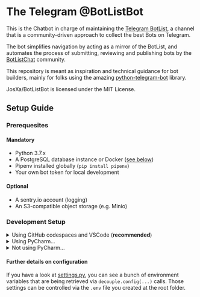 # The Telegram @BotListBot

This is the Chatbot in charge of maintaining the [Telegram BotList](https://t.me/botlist), a channel that is a community-driven approach to collect the best Bots on Telegram. 

The bot simplifies navigation by acting as a mirror of the BotList, and automates the process of submitting, reviewing and publishing bots by the [BotListChat](https://t.me/botlistchat) community.


This repository is meant as inspiration and technical guidance for bot builders, mainly for folks using the amazing [python-telegram-bot](https://python-telegram-bot.org/) library.

JosXa/BotListBot is licensed under the MIT License.


## Setup Guide

### Prerequesites

#### Mandatory

- Python 3.7.x
- A PostgreSQL database instance or Docker ([see below](#development-setup))
- Pipenv installed globally (`pip install pipenv`)
- Your own bot token for local development

#### Optional

- A sentry.io account (logging)
- An S3-compatible object storage (e.g. Minio)

### Development Setup

<details>
<summary>Using GitHub codespaces and VSCode (<b>recommended</b>)</summary>

<i>Recommended because it is the fastest option to get you started.</i>

1. On [GitHub Codespaces](https://github.com/codespaces), enter "`JosXa/BotListBot`" and create your dev container.
1. Modify the variables in `template.env` and save the file as just `.env` in the root folder of the checkout.
1. Run the project via `pipenv run python -m botlistbot.main`

</details>  

<details>

<summary>Using PyCharm...</summary>

##### Set up a PostgreSQL database instance with Docker

1. Install Docker
1. Run `docker-compose up -d`
1. Create and seed the database via `pipenv run python scripts/initialize_database.py seed`
1. To stop the database, run `docker-compose down`

##### Set up BotListBot
    
1. VCS -> Get from Version Control... -> `https://github.com/JosXa/BotListBot` (or your own fork)
1. Add a new project Interpreter using Pipenv (**not virtualenv**) and let PyCharm install the packages for you
1. Modify the variables in `template.env` and save the file as just `.env` in the root folder
1. Run the file `scripts/initialize_database.py` once. Then open its run configuration, add the word "seed" to the 
arguments list, and run it again. This will fill the database with some initial, required values.
1. Run `botlistbot/main.py` using a default configuration
</details>  

<details>
<summary>Not using PyCharm...</summary>

##### Set up a PostgreSQL database instance with Docker

1. Install Docker
1. Run `docker-compose up -d`
1. Create and seed the database via `pipenv run python scripts/initialize_database.py seed`
1. To stop the database, run `docker-compose down`

##### Set up BotListBot

1. Clone from GitHub: `git clone https://github.com/JosXa/BotListBot` (or your own fork)
1. Run `pipenv install`
1. Modify the variables in `template.env` and save the file as just `.env` in the root folder of the checkout.
1. Create and seed the database via `pipenv run python scripts/initialize_database.py seed`
1. Run the project via `pipenv run python -m botlistbot.main`
</details>  

#### Further details on configuration

If you have a look at [settings.py](https://github.com/JosXa/BotListBot/blob/master/botlistbot/settings.py), you can 
see a bunch of environment variables that are being retrieved via `decouple.config(...)` calls.
Those settings can be controlled via the `.env` file you created at the root folder.